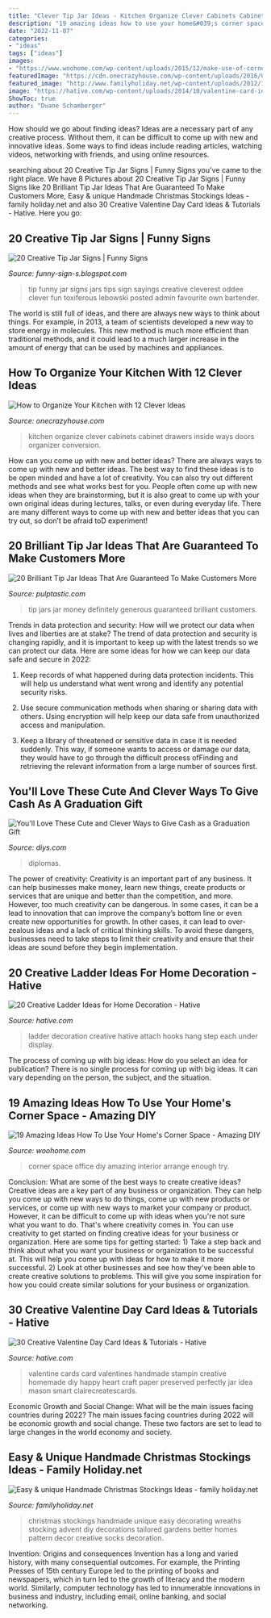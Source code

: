 ```yaml
---
title: "Clever Tip Jar Ideas - Kitchen Organize Clever Cabinets Cabinet Drawers Inside Ways Doors Organizer Conversion"
description: "19 amazing ideas how to use your home&#039;s corner space"
date: "2022-11-07"
categories:
- "ideas"
tags: ["ideas"]
images:
- "https://www.woohome.com/wp-content/uploads/2015/12/make-use-of-corner-space-12.jpg"
featuredImage: "https://cdn.onecrazyhouse.com/wp-content/uploads/2016/06/kitchen.jpg"
featured_image: "http://www.familyholiday.net/wp-content/uploads/2012/11/Easy-unique-Handmade-Christmas-Stockings-Ideas_10.jpg"
image: "https://hative.com/wp-content/uploads/2014/10/valentine-card-ideas/3-valentine-card-ideas.jpg"
ShowToc: true
author: "Duane Schamberger"
---
```



How should we go about finding ideas?
Ideas are a necessary part of any creative process. Without them, it can be difficult to come up with new and innovative ideas. Some ways to find ideas include reading articles, watching videos, networking with friends, and using online resources.

	

		
searching about 20 Creative Tip Jar Signs | Funny Signs you've came to the right place. We have 8 Pictures about 20 Creative Tip Jar Signs | Funny Signs like 20 Brilliant Tip Jar Ideas That Are Guaranteed To Make Customers More, Easy &amp; unique Handmade Christmas Stockings Ideas - family holiday.net and also 30 Creative Valentine Day Card Ideas &amp; Tutorials - Hative. Here you go:
		
    
## 20 Creative Tip Jar Signs | Funny Signs

<img loading=lazy src="http://4.bp.blogspot.com/-zazAH3Mxozk/TvHSeTlzhjI/AAAAAAAACpU/H4_ImJAnCWQ/s640/funny+tip+jars+017.jpg" onerror="this.onerror=null;this.src='https://tse1.mm.bing.net/th?id=OIP.WcFjxeLtEy5SpVbF4Tyb9wHaFj&amp;pid=15.1';" alt="20 Creative Tip Jar Signs | Funny Signs">

_Source: funny-sign-s.blogspot.com_

>tip funny jar signs jars tips sign sayings creative cleverest oddee clever fun toxiferous lebowski posted admin favourite own bartender. 

	

The world is still full of ideas, and there are always new ways to think about things. For example, in 2013, a team of scientists developed a new way to store energy in molecules. This new method is much more efficient than traditional methods, and it could lead to a much larger increase in the amount of energy that can be used by machines and appliances.

    
## How To Organize Your Kitchen With 12 Clever Ideas

<img loading=lazy src="https://cdn.onecrazyhouse.com/wp-content/uploads/2016/06/kitchen.jpg" onerror="this.onerror=null;this.src='https://tse4.mm.bing.net/th?id=OIP.kkwEJiJrKkG_vZJDbpZTYQHaKj&amp;pid=15.1';" alt="How to Organize Your Kitchen with 12 Clever Ideas">

_Source: onecrazyhouse.com_

>kitchen organize clever cabinets cabinet drawers inside ways doors organizer conversion. 

	

How can you come up with new and better ideas?
There are always ways to come up with new and better ideas. The best way to find these ideas is to be open minded and have a lot of creativity. You can also try out different methods and see what works best for you. People often come up with new ideas when they are brainstorming, but it is also great to come up with your own original ideas during lectures, talks, or even during everyday life. There are many different ways to come up with new and better ideas that you can try out, so don’t be afraid toD experiment!

    
## 20 Brilliant Tip Jar Ideas That Are Guaranteed To Make Customers More

<img loading=lazy src="https://pulptastic.com/wp-content/uploads/2014/07/these-tip-jars-will-definitely-get-money-15.jpg" onerror="this.onerror=null;this.src='https://tse1.mm.bing.net/th?id=OIP.ZdM7poTGaGHAQmBt2nsfSQHaIg&amp;pid=15.1';" alt="20 Brilliant Tip Jar Ideas That Are Guaranteed To Make Customers More">

_Source: pulptastic.com_

>tip jars jar money definitely generous guaranteed brilliant customers. 

	

Trends in data protection and security: How will we protect our data when lives and liberties are at stake?
The trend of data protection and security is changing rapidly, and it is important to keep up with the latest trends so we can protect our data. Here are some ideas for how we can keep our data safe and secure in 2022:
1. Keep records of what happened during data protection incidents. This will help us understand what went wrong and identify any potential security risks.

2. Use secure communication methods when sharing or sharing data with others. Using encryption will help keep our data safe from unauthorized access and manipulation.

3. Keep a library of threatened or sensitive data in case it is needed suddenly. This way, if someone wants to access or damage our data, they would have to go through the difficult process ofFinding and retrieving the relevant information from a large number of sources first.


    
## You&#039;ll Love These Cute And Clever Ways To Give Cash As A Graduation Gift

<img loading=lazy src="https://cdn.diys.com/wp-content/uploads/2016/05/grad-gift-idea.jpg" onerror="this.onerror=null;this.src='https://tse2.mm.bing.net/th?id=OIP.i7o87emGequItVCPudtgxwHaLI&amp;pid=15.1';" alt="You&#039;ll Love These Cute and Clever Ways to Give Cash as a Graduation Gift">

_Source: diys.com_

>diplomas. 

	

The power of creativity:
Creativity is an important part of any business. It can help businesses make money, learn new things, create products or services that are unique and better than the competition, and more. However, too much creativity can be dangerous. In some cases, it can be a lead to innovation that can improve the company’s bottom line or even create new opportunities for growth. In other cases, it can lead to over-zealous ideas and a lack of critical thinking skills. To avoid these dangers, businesses need to take steps to limit their creativity and ensure that their ideas are sound before they begin implementation.

    
## 20 Creative Ladder Ideas For Home Decoration - Hative

<img loading=lazy src="https://hative.com/wp-content/uploads/2014/06/ladder-decor-ideas/4-ladder-decor-ideas.jpg" onerror="this.onerror=null;this.src='https://tse3.mm.bing.net/th?id=OIP.A6JBNBPp--t0g0Igvf1FjgHaPZ&amp;pid=15.1';" alt="20 Creative Ladder Ideas for Home Decoration - Hative">

_Source: hative.com_

>ladder decoration creative hative attach hooks hang step each under display. 

	

The process of coming up with big ideas: How do you select an idea for publication?
There is no single process for coming up with big ideas. It can vary depending on the person, the subject, and the situation.

    
## 19 Amazing Ideas How To Use Your Home&#039;s Corner Space - Amazing DIY

<img loading=lazy src="https://www.woohome.com/wp-content/uploads/2015/12/make-use-of-corner-space-12.jpg" onerror="this.onerror=null;this.src='https://tse2.mm.bing.net/th?id=OIP.EUDbATl8PDWztoOeGm0HGgHaLH&amp;pid=15.1';" alt="19 Amazing Ideas How To Use Your Home&#039;s Corner Space - Amazing DIY">

_Source: woohome.com_

>corner space office diy amazing interior arrange enough try. 

	

Conclusion: What are some of the best ways to create creative ideas?
Creative ideas are a key part of any business or organization. They can help you come up with new ways to do things, come up with new products or services, or come up with new ways to market your company or product. However, it can be difficult to come up with ideas when you're not sure what you want to do. That's where creativity comes in. You can use creativity to get started on finding creative ideas for your business or organization. Here are some tips for getting started: 1) Take a step back and think about what you want your business or organization to be successful at. This will help you come up with ideas for how to make it more successful. 2) Look at other businesses and see how they've been able to create creative solutions to problems. This will give you some inspiration for how you could create similar solutions for your business or organization.

    
## 30 Creative Valentine Day Card Ideas &amp; Tutorials - Hative

<img loading=lazy src="https://hative.com/wp-content/uploads/2014/10/valentine-card-ideas/3-valentine-card-ideas.jpg" onerror="this.onerror=null;this.src='https://tse2.mm.bing.net/th?id=OIP.tPoAnvXMrCBjLFZomtbgxwHaF4&amp;pid=15.1';" alt="30 Creative Valentine Day Card Ideas &amp; Tutorials - Hative">

_Source: hative.com_

>valentine cards card valentines handmade stampin creative homemade diy happy heart craft paper preserved perfectly jar idea mason smart clairecreatescards. 

	

Economic Growth and Social Change: What will be the main issues facing countries during 2022?
The main issues facing countries during 2022 will be economic growth and social change. These two factors are set to lead to large changes in the world economy and society.

    
## Easy &amp; Unique Handmade Christmas Stockings Ideas - Family Holiday.net

<img loading=lazy src="http://www.familyholiday.net/wp-content/uploads/2012/11/Easy-unique-Handmade-Christmas-Stockings-Ideas_10.jpg" onerror="this.onerror=null;this.src='https://tse2.mm.bing.net/th?id=OIP.lOw5chq9ZeG3_nLM1MvwZgHaJ4&amp;pid=15.1';" alt="Easy &amp; unique Handmade Christmas Stockings Ideas - family holiday.net">

_Source: familyholiday.net_

>christmas stockings handmade unique easy decorating wreaths stocking advent diy decorations tailored gardens better homes pattern decor creative socks decoration. 

	

Invention: Origins and consequences
Invention has a long and varied history, with many consequential outcomes. For example, the Printing Presses of 15th century Europe led to the printing of books and newspapers, which in turn led to the growth of literacy and the modern world. Similarly, computer technology has led to innumerable innovations in business and industry, including email, online banking, and social networking.

